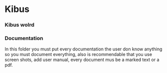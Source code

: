 Kibus
=====

### Kibus wolrd

### Documentation
In this folder you must put every documentation the user don know anything so you must document everything, also is recommendable that you use screen shots, add user manual, every document mus be a marked text or a pdf.